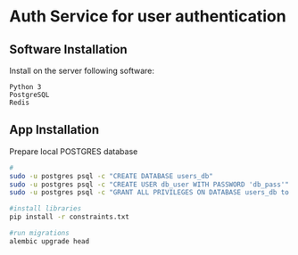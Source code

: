 # Auth Service for user authentication

## Software Installation
Install on the server following software:
```
Python 3
PostgreSQL 
Redis
```

## App Installation
Prepare local POSTGRES database
```bash
#
sudo -u postgres psql -c "CREATE DATABASE users_db"
sudo -u postgres psql -c "CREATE USER db_user WITH PASSWORD 'db_pass'"
sudo -u postgres psql -c "GRANT ALL PRIVILEGES ON DATABASE users_db to db_user"

#install libraries
pip install -r constraints.txt

#run migrations
alembic upgrade head
```